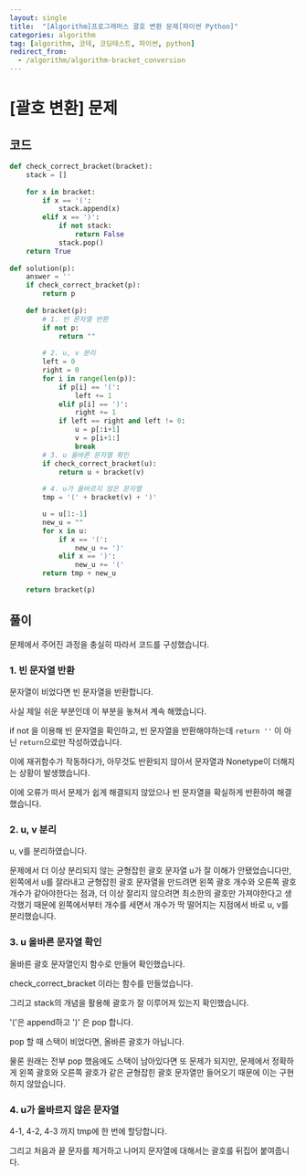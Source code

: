 ```yaml
---
layout: single
title:  "[Algorithm]프로그래머스 괄호 변환 문제[파이썬 Python]"
categories: algorithm
tag: [algorithm, 코테, 코딩테스트, 파이썬, python]
redirect_from:
  - /algorithm/algorithm-bracket_conversion
---
```


# [괄호 변환] 문제
## 코드
```python
def check_correct_bracket(bracket):
    stack = []
    
    for x in bracket:
        if x == '(':
            stack.append(x)
        elif x == ')':
            if not stack:
                return False
            stack.pop()
    return True
    
def solution(p):
    answer = ''
    if check_correct_bracket(p):
        return p
    
    def bracket(p):
        # 1. 빈 문자열 반환
        if not p:
            return ""
        
        # 2. u, v 분리
        left = 0
        right = 0
        for i in range(len(p)):
            if p[i] == '(':
                left += 1
            elif p[i] == ')':
                right += 1
            if left == right and left != 0:
                u = p[:i+1]
                v = p[i+1:]
                break
        # 3. u 올바른 문자열 확인
        if check_correct_bracket(u):
            return u + bracket(v)
        
        # 4. u가 올바르지 않은 문자열
        tmp = '(' + bracket(v) + ')'

        u = u[1:-1]
        new_u = ""
        for x in u:
            if x == '(':
                new_u += ')'
            elif x == ')':
                new_u += '('
        return tmp + new_u

    return bracket(p)
```
## 풀이

문제에서 주어진 과정을 충실히 따라서 코드를 구성했습니다.

### 1. 빈 문자열 반환

문자열이 비었다면 빈 문자열을 반환합니다.

사실 제일 쉬운 부분인데 이 부분을 놓쳐서 계속 해맸습니다.

if not 을 이용해 빈 문자열을 확인하고, 빈 문자열을 반환해야하는데 
`return ''` 이 아닌 `return`으로만 작성하였습니다.

이에 재귀함수가 작동하다가, 아무것도 반환되지 않아서 문자열과 Nonetype이 더해지는 상황이 발생했습니다.

이에 오류가 떠서 문제가 쉽게 해결되지 않았으나 빈 문자열을 확실하게 반환하여 해결했습니다.

### 2. u, v 분리

u, v를 분리하였습니다.

문제에서 더 이상 분리되지 않는 균형잡힌 괄호 문자열 u가 잘 이해가 안됐었습니다만, 왼쪽에서 u를 잘라내고 균형잡힌 괄호 문자열을 만드려면
왼쪽 괄호 개수와 오른쪽 괄호 개수가 같아야한다는 점과, 더 이상 잘리지 않으려면 최소한의 괄호만 가져야한다고 생각했기 때문에
왼쪽에서부터 개수를 세면서 개수가 딱 떨어지는 지점에서 바로 u, v를 분리했습니다.

### 3. u 올바른 문자열 확인

올바른 괄호 문자열인지 함수로 만들어 확인했습니다.

check_correct_bracket 이라는 함수를 만들었습니다.

그리고 stack의 개념을 활용해 괄호가 잘 이루어져 있는지 확인했습니다.

'('은 append하고 ')' 은 pop 합니다.

pop 할 때 스택이 비었다면, 올바른 괄호가 아닙니다.

물론 원래는 전부 pop 했음에도 스택이 남아있다면 또 문제가 되지만, 문제에서 정확하게 왼쪽 괄호와 오른쪽 괄호가 같은 균형잡힌 괄호 문자열만 들어오기 때문에
이는 구현하지 않았습니다.

### 4. u가 올바르지 않은 문자열

4-1, 4-2, 4-3 까지 tmp에 한 번에 할당합니다.

그리고 처음과 끝 문자를 제거하고 나머지 문자열에 대해서는 괄호를 뒤집어 붙여줍니다.

